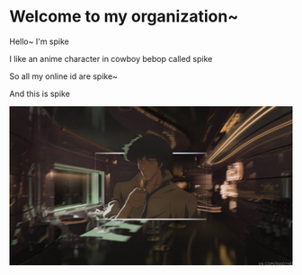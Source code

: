 # Welcome to my organization~

Hello~ I'm spike

I like an anime character in cowboy bebop called spike

So all my  online id are spike~

And this is spike

![](https://github.com/gtb-2022-wang-lei/.github/blob/main/profile/resources/spike-smoke.png)

